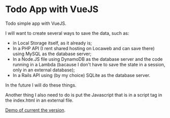 # Todo App with VueJS

Todo simple app with VueJS.

I will want to create several ways to save the data, such as:

- in Local Storage itself, as it already is;
- In a PHP API (I rent shared hosting on Locaweb and can save there) using MySQL as the database server;
- In a Node.JS file using DynamoDB as the database server and the code running in a Lambda (bacause I don't have to save the state in a session, only in an external database);
- In a Rails API using (by my choice) SQLite as the database server.

In the future I will do these things.

Another thing I also need to do is put the Javascript that is in a script tag in the
index.html in an external file.

[Demo of current the version](https://youtu.be/yaCapL30PRE).